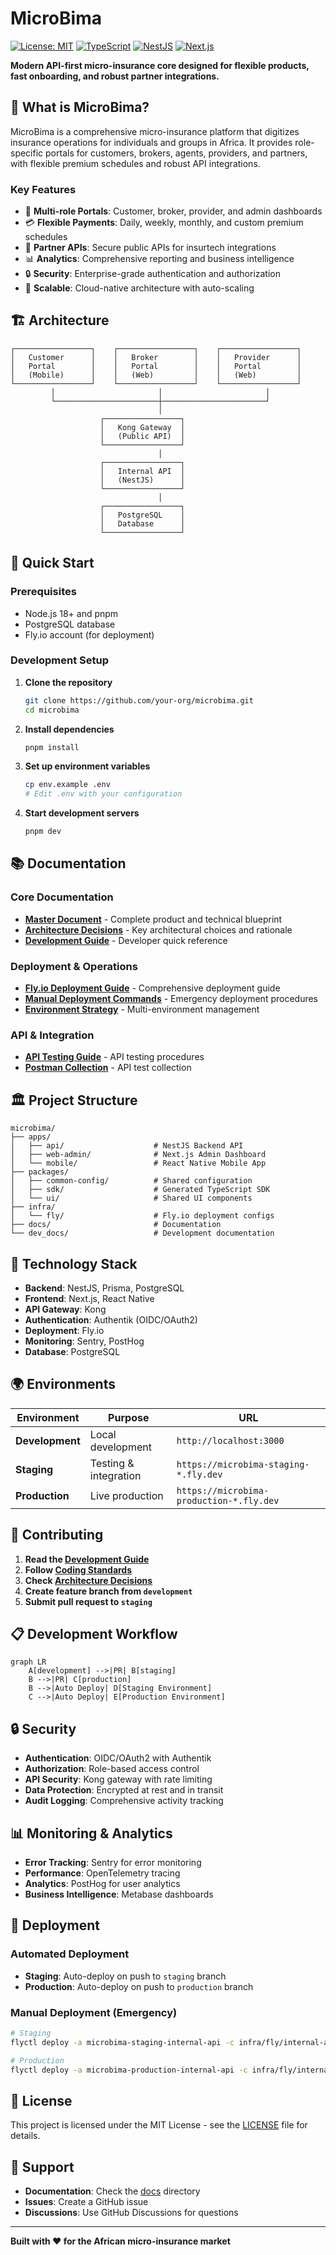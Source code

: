 # MicroBima

[![License: MIT](https://img.shields.io/badge/License-MIT-yellow.svg)](https://opensource.org/licenses/MIT)
[![TypeScript](https://img.shields.io/badge/TypeScript-007ACC?logo=typescript&logoColor=white)](https://www.typescriptlang.org/)
[![NestJS](https://img.shields.io/badge/NestJS-E0234E?logo=nestjs&logoColor=white)](https://nestjs.com/)
[![Next.js](https://img.shields.io/badge/Next.js-000000?logo=next.js&logoColor=white)](https://nextjs.org/)

**Modern API-first micro-insurance core designed for flexible products, fast onboarding, and robust partner integrations.**

## 🎯 What is MicroBima?

MicroBima is a comprehensive micro-insurance platform that digitizes insurance operations for individuals and groups in Africa. It provides role-specific portals for customers, brokers, agents, providers, and partners, with flexible premium schedules and robust API integrations.

### Key Features

- 🏥 **Multi-role Portals**: Customer, broker, provider, and admin dashboards
- 💳 **Flexible Payments**: Daily, weekly, monthly, and custom premium schedules
- 🔌 **Partner APIs**: Secure public APIs for insurtech integrations
- 📊 **Analytics**: Comprehensive reporting and business intelligence
- 🔒 **Security**: Enterprise-grade authentication and authorization
- 🚀 **Scalable**: Cloud-native architecture with auto-scaling

## 🏗️ Architecture

```
┌─────────────────┐    ┌─────────────────┐    ┌─────────────────┐
│   Customer      │    │   Broker        │    │   Provider      │
│   Portal        │    │   Portal        │    │   Portal        │
│   (Mobile)      │    │   (Web)         │    │   (Web)         │
└─────────────────┘    └─────────────────┘    └─────────────────┘
         │                       │                       │
         └───────────────────────┼───────────────────────┘
                                 │
                    ┌─────────────────┐
                    │   Kong Gateway  │
                    │   (Public API)  │
                    └─────────────────┘
                                 │
                    ┌─────────────────┐
                    │   Internal API  │
                    │   (NestJS)      │
                    └─────────────────┘
                                 │
                    ┌─────────────────┐
                    │   PostgreSQL    │
                    │   Database      │
                    └─────────────────┘
```

## 🚀 Quick Start

### Prerequisites

- Node.js 18+ and pnpm
- PostgreSQL database
- Fly.io account (for deployment)

### Development Setup

1. **Clone the repository**
   ```bash
   git clone https://github.com/your-org/microbima.git
   cd microbima
   ```

2. **Install dependencies**
   ```bash
   pnpm install
   ```

3. **Set up environment variables**
   ```bash
   cp env.example .env
   # Edit .env with your configuration
   ```

4. **Start development servers**
   ```bash
   pnpm dev
   ```

## 📚 Documentation

### Core Documentation
- **[Master Document](dev_docs/microbima_master_document.md)** - Complete product and technical blueprint
- **[Architecture Decisions](docs/architecture/decisions/)** - Key architectural choices and rationale
- **[Development Guide](docs/quick-reference/development-guide.md)** - Developer quick reference

### Deployment & Operations
- **[Fly.io Deployment Guide](docs/deployment/fly-deployment-guide.md)** - Comprehensive deployment guide
- **[Manual Deployment Commands](docs/deployment/manual-deployment-commands.md)** - Emergency deployment procedures
- **[Environment Strategy](docs/deployment/environment-strategy.md)** - Multi-environment management

### API & Integration
- **[API Testing Guide](docs/API_Testing_Guide.md)** - API testing procedures
- **[Postman Collection](docs/MicroBima_API_Collection.postman_collection.json)** - API test collection

## 🏛️ Project Structure

```
microbima/
├── apps/
│   ├── api/                    # NestJS Backend API
│   ├── web-admin/              # Next.js Admin Dashboard
│   └── mobile/                 # React Native Mobile App
├── packages/
│   ├── common-config/          # Shared configuration
│   ├── sdk/                    # Generated TypeScript SDK
│   └── ui/                     # Shared UI components
├── infra/
│   └── fly/                    # Fly.io deployment configs
├── docs/                       # Documentation
└── dev_docs/                   # Development documentation
```

## 🔧 Technology Stack

- **Backend**: NestJS, Prisma, PostgreSQL
- **Frontend**: Next.js, React Native
- **API Gateway**: Kong
- **Authentication**: Authentik (OIDC/OAuth2)
- **Deployment**: Fly.io
- **Monitoring**: Sentry, PostHog
- **Database**: PostgreSQL

## 🌍 Environments

| Environment | Purpose | URL |
|-------------|---------|-----|
| **Development** | Local development | `http://localhost:3000` |
| **Staging** | Testing & integration | `https://microbima-staging-*.fly.dev` |
| **Production** | Live production | `https://microbima-production-*.fly.dev` |

## 🤝 Contributing

1. **Read the [Development Guide](docs/quick-reference/development-guide.md)**
2. **Follow [Coding Standards](docs/development/coding-standards.md)**
3. **Check [Architecture Decisions](docs/architecture/decisions/)**
4. **Create feature branch from `development`**
5. **Submit pull request to `staging`**

## 📋 Development Workflow

```mermaid
graph LR
    A[development] -->|PR| B[staging]
    B -->|PR| C[production]
    B -->|Auto Deploy| D[Staging Environment]
    C -->|Auto Deploy| E[Production Environment]
```

## 🔒 Security

- **Authentication**: OIDC/OAuth2 with Authentik
- **Authorization**: Role-based access control
- **API Security**: Kong gateway with rate limiting
- **Data Protection**: Encrypted at rest and in transit
- **Audit Logging**: Comprehensive activity tracking

## 📊 Monitoring & Analytics

- **Error Tracking**: Sentry for error monitoring
- **Performance**: OpenTelemetry tracing
- **Analytics**: PostHog for user analytics
- **Business Intelligence**: Metabase dashboards

## 🚀 Deployment

### Automated Deployment
- **Staging**: Auto-deploy on push to `staging` branch
- **Production**: Auto-deploy on push to `production` branch

### Manual Deployment (Emergency)
```bash
# Staging
flyctl deploy -a microbima-staging-internal-api -c infra/fly/internal-api/staging/fly.toml

# Production
flyctl deploy -a microbima-production-internal-api -c infra/fly/internal-api/production/fly.toml
```

## 📄 License

This project is licensed under the MIT License - see the [LICENSE](LICENSE) file for details.

## 🤝 Support

- **Documentation**: Check the [docs](docs/) directory
- **Issues**: Create a GitHub issue
- **Discussions**: Use GitHub Discussions for questions

---

**Built with ❤️ for the African micro-insurance market**